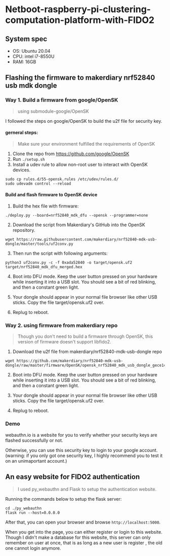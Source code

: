 # Netboot-raspberry-pi-clustering-computation-platform-with-FIDO2

## System spec
* OS: Ubuntu 20.04
* CPU: intel i7-8550U 
* RAM: 16GB


## Flashing the firmware to makerdiary nrf52840 usb mdk dongle

### Way 1. Build a firmware from google/OpenSK 

> using submodule-google/OpenSK

I followed the steps on google/OpenSK to build the u2f file for security key.

#### gerneral steps:
> Make sure your environment fulfilled the requirements of OpenSK
1. Clone the repo from https://github.com/google/OpenSK
2. Run ```./setup.sh```
3. Install a udev rule to allow non-root user to interact with OpenSK devices.
```
sudo cp rules.d/55-opensk.rules /etc/udev/rules.d/
sudo udevadm control --reload
```

#### Build and flash firmware to OpenSK device
1. Build the hex file with firmware:
```
./deploy.py --board=nrf52840_mdk_dfu --opensk --programmer=none 
```

2. Download the script from Makerdiary's GitHub into the OpenSK repository.
```
wget https://raw.githubusercontent.com/makerdiary/nrf52840-mdk-usb-dongle/master/tools/uf2conv.py
```

3. Then run the script with following arguments:
```
python3 uf2conv.py -c -f 0xada52840 -o target/opensk.uf2 target/nrf52840_mdk_dfu_merged.hex
```

4. Boot into DFU mode. Keep the user button pressed on your hardware while inserting it into a USB slot. You should see a bit of red blinking, and then a constant green light.

5. Your dongle should appear in your normal file browser like other USB sticks. Copy the file target/opensk.uf2 over.

6. Replug to reboot.

### Way 2. using firmware from makerdiary repo

> Though you don't need to build a firmware through OpenSK, this version of firmware doesn't support libfido2.

1. Download the u2f file from makerdiary/nrf52840-mdk-usb-dongle repo
```
wget https://github.com/makerdiary/nrf52840-mdk-usb-dongle/raw/master/firmware/OpenSK/opensk_nrf52840_mdk_usb_dongle_gece14d7.uf2
```
2. Boot into DFU mode. Keep the user button pressed on your hardware while inserting it into a USB slot. You should see a bit of red blinking, and then a constant green light.

3. Your dongle should appear in your normal file browser like other USB sticks. Copy the file target/opensk.uf2 over.

4. Replug to reboot.

### Demo
webauthn.io is a website for you to verify whether your security keys are flashed successfully or not.

Otherwise, you can use this security key to login to your google account. (warning: if you only got one security key, I highly recommend you to test it on an unimaportant account.)

## An easy website for FIDO2 authentication

> I used py_webauthn and Flask to setup the authentication website.

Running the commands below to setup the flask server:
```
cd ./py_webauthn
flask run --host=0.0.0.0 
```

After that, you can open your browser and browse ```http://localhost:5000```.

When you get into the page, you can either register or login to this website. Though I didn't make a database for this website, this server can only remember on user at once, that is as long as a new user is register , the old one cannot login anymore.

  
